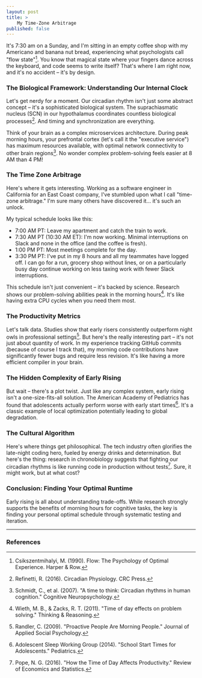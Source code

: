 ```yaml
---
layout: post
title: >
    My Time-Zone Arbitrage
published: false
---
```


It's 7:30 am on a Sunday, and I'm sitting in an empty coffee shop with my Americano and banana nut bread, experiencing what psychologists call "flow state"[^1]. You know that magical state where your fingers dance across the keyboard, and code seems to write itself? That's where I am right now, and it's no accident – it's by design.

### The Biological Framework: Understanding Our Internal Clock

Let's get nerdy for a moment. Our circadian rhythm isn't just some abstract concept – it's a sophisticated biological system. The suprachiasmatic nucleus (SCN) in our hypothalamus coordinates countless biological processes[^3]. And timing and synchronization are everything.

Think of your brain as a complex microservices architecture. During peak morning hours, your prefrontal cortex (let's call it the "executive service") has maximum resources available, with optimal network connectivity to other brain regions[^4]. No wonder complex problem-solving feels easier at 8 AM than 4 PM!

### The Time Zone Arbitrage

Here's where it gets interesting. Working as a software engineer in California for an East Coast company, I've stumbled upon what I call "time-zone arbitrage." I'm sure many others have discovered it... it's such an unlock.

My typical schedule looks like this:

- 7:00 AM PT: Leave my apartment and catch the train to work.
- 7:30 AM PT (10:30 AM ET): I'm now working. Minimal interruptions on Slack and none in the office (and the coffee is fresh).
- 1:00 PM PT: Most meetings complete for the day.
- 3:30 PM PT: I've put in my 8 hours and all my teammates have logged off. I can go for a run, grocery shop without lines, or on a particularly busy day continue working on less taxing work with fewer Slack interruptions.

This schedule isn't just convenient – it's backed by science. Research shows our problem-solving abilities peak in the morning hours[^5]. It's like having extra CPU cycles when you need them most.

### The Productivity Metrics

Let's talk data. Studies show that early risers consistently outperform night owls in professional settings[^6]. But here's the really interesting part – it's not just about quantity of work. In my experience tracking GitHub commits (because of course I track that), my morning code contributions have significantly fewer bugs and require less revision. It's like having a more efficient compiler in your brain.

### The Hidden Complexity of Early Rising

But wait – there's a plot twist. Just like any complex system, early rising isn't a one-size-fits-all solution. The American Academy of Pediatrics has found that adolescents actually perform worse with early start times[^7]. It's a classic example of local optimization potentially leading to global degradation.

### The Cultural Algorithm

Here's where things get philosophical. The tech industry often glorifies the late-night coding hero, fueled by energy drinks and determination. But here's the thing: research in chronobiology suggests that fighting our circadian rhythms is like running code in production without tests[^8]. Sure, it might work, but at what cost?

### Conclusion: Finding Your Optimal Runtime

Early rising is all about understanding trade-offs. While research strongly supports the benefits of morning hours for cognitive tasks, the key is finding your personal optimal schedule through systematic testing and iteration.

---

### References

[^1]: Csikszentmihalyi, M. (1990). Flow: The Psychology of Optimal Experience. Harper & Row.
[^2]: Mark, G., et al. (2016). "The Cost of Interrupted Work: More Speed and Stress." CHI '08.
[^3]: Refinetti, R. (2016). Circadian Physiology. CRC Press.
[^4]: Schmidt, C., et al. (2007). "A time to think: Circadian rhythms in human cognition." Cognitive Neuropsychology.
[^5]: Wieth, M. B., & Zacks, R. T. (2011). "Time of day effects on problem solving." Thinking & Reasoning.
[^6]: Randler, C. (2009). "Proactive People Are Morning People." Journal of Applied Social Psychology.
[^7]: Adolescent Sleep Working Group (2014). "School Start Times for Adolescents." Pediatrics.
[^8]: Pope, N. G. (2016). "How the Time of Day Affects Productivity." Review of Economics and Statistics.